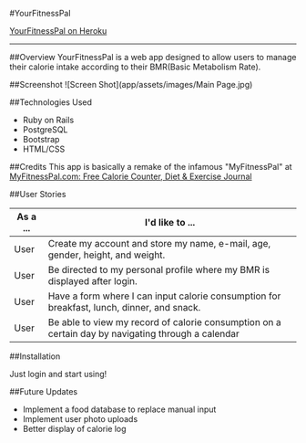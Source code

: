 #YourFitnessPal

[YourFitnessPal on Heroku](https://fast-plains-62115.herokuapp.com)

---
##Overview
YourFitnessPal is a web app designed to allow users to manage their calorie intake according to their BMR(Basic Metabolism Rate).

##Screenshot
![Screen Shot](app/assets/images/Main Page.jpg)


##Technologies Used
- Ruby on Rails
- PostgreSQL
- Bootstrap
- HTML/CSS

##Credits
This app is basically a remake of the infamous "MyFitnessPal" at [MyFitnessPal.com: Free Calorie Counter, Diet & Exercise Journal](http://www.myfitnesspal.com/)

##User Stories

| As a ... | I'd like to ... |
| ---------|-----------------|
|User|Create my account and store my name, e-mail, age, gender, height, and weight.|
|User|Be directed to my personal profile where my BMR is displayed after login.|
|User|Have a form where I can input calorie consumption for breakfast, lunch, dinner, and snack.|
|User|Be able to view my record of calorie consumption on a certain day by navigating through a calendar|

##Installation

Just login and start using!


##Future Updates

- Implement a food database to replace manual input
- Implement user photo uploads
- Better display of calorie log
